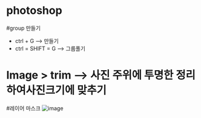 # photoshop

#group 만들기
- ctrl + G --> 만들기
- ctrl = SHIFT = G --> 그룹풀기

#  Image > trim --> 사진 주위에 투명한 정리하여사진크기에 맞추기 



#레이어 마스크
![image](https://github.com/yeon2716/photoshop/assets/145514579/ef0ef0db-8b3c-4e9e-8530-e5d386f4fb09)


